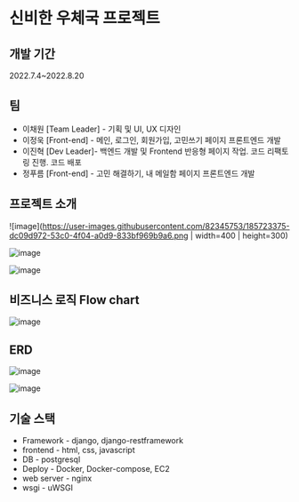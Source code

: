 # 신비한 우체국 프로젝트

## 개발 기간

2022.7.4~2022.8.20

## 팀

* 이채원 [Team Leader] - 기획 및 UI, UX 디자인
* 이정욱 [Front-end] - 메인, 로그인, 회원가입, 고민쓰기 페이지 프론트엔드 개발
* 이진혁 [Dev Leader]- 백엔드 개발 및 Frontend 반응형 페이지 작업. 코드 리팩토링 진행. 코드 배포
* 정푸름 [Front-end] - 고민 해결하기, 내 메일함 페이지 프론트엔드 개발

## 프로젝트 소개

![image](https://user-images.githubusercontent.com/82345753/185723375-dc09d972-53c0-4f04-a0d9-833bf969b9a6.png | width=400 | height=300)

![image](https://user-images.githubusercontent.com/82345753/185723416-6c4a7021-51db-49c3-8b17-06880d8aaa8d.png)

![image](https://user-images.githubusercontent.com/82345753/185723738-cb22474f-09ea-435e-ad86-3c68cc71674f.png)

## 비즈니스 로직 Flow chart

![image](https://user-images.githubusercontent.com/82345753/185723946-70bb3764-a457-413d-8d45-eef1f48eeda8.png)

## ERD

![image](https://user-images.githubusercontent.com/82345753/185724358-ff0c690a-c9c2-4de0-9259-bb55b8e99a92.png)

![image](https://user-images.githubusercontent.com/82345753/185724368-1ab0dd8e-2eb8-4524-a2be-8c70ea6627e3.png)

## 기술 스택

* Framework - django, django-restframework
* frontend - html, css, javascript
* DB - postgresql
* Deploy - Docker, Docker-compose, EC2
* web server - nginx
* wsgi - uWSGI
